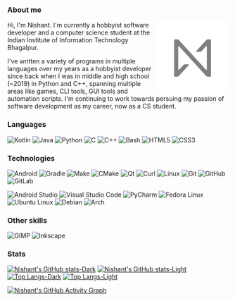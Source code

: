 ### About me

<img align="right" width="33%" src="512px.png">

Hi, I'm Nishant. I'm currently a hobbyist software developer and a computer science student at the Indian Institute of Information Technology Bhagalpur.

I've written a variety of programs in multiple languages over my years as a hobbyist developer since back when I was in middle and high school (~2019) in Python and C++, spanning multiple areas like games, CLI tools, GUI tools and automation scripts. I'm continuing to work towards persuing my passion of software development as my career, now as a CS student.

### Languages

![Kotlin](https://img.shields.io/badge/kotlin-1a1a1a?style=for-the-badge&logo=kotlin) ![Java](https://img.shields.io/badge/Java-1a1a1a?style=for-the-badge&logo=openjdk) ![Python](https://img.shields.io/badge/python-1a1a1a?style=for-the-badge&logo=python) ![C](https://img.shields.io/badge/C-1a1a1a?style=for-the-badge&logo=c) ![C++](https://img.shields.io/badge/C++-1a1a1a?style=for-the-badge&logo=cplusplus) ![Bash](https://img.shields.io/badge/Bash-1a1a1a?style=for-the-badge&logo=gnubash) ![HTML5](https://img.shields.io/badge/HTML5-1a1a1a?style=for-the-badge&logo=html5) ![CSS3](https://img.shields.io/badge/CSS3-1a1a1a?style=for-the-badge&logo=css3)

### Technologies

![Android](https://img.shields.io/badge/Android-1a1a1a?style=for-the-badge&logo=android) ![Gradle](https://img.shields.io/badge/gradle-1a1a1a?style=for-the-badge&logo=gradle) ![Make](https://img.shields.io/badge/Make-1a1a1a?style=for-the-badge&logo=gnu) ![CMake](https://img.shields.io/badge/CMake-1a1a1a?style=for-the-badge&logo=cmake) ![Qt](https://img.shields.io/badge/Qt-1a1a1a?style=for-the-badge&logo=qt) ![Curl](https://img.shields.io/badge/Curl-1a1a1a?style=for-the-badge&logo=curl) ![Linux](https://img.shields.io/badge/Linux-1a1a1a?style=for-the-badge&logo=linux) ![Git](https://img.shields.io/badge/Git-1a1a1a?style=for-the-badge&logo=git) ![GitHub](https://img.shields.io/badge/Github-1a1a1a?style=for-the-badge&logo=github) ![GitLab](https://img.shields.io/badge/Gitlab-1a1a1a?style=for-the-badge&logo=gitlab)

![Android Studio](https://img.shields.io/badge/Android%20Studio-1a1a1a?style=for-the-badge&logo=androidstudio) ![Visual Studio Code](https://img.shields.io/badge/VS%20Code-1a1a1a?style=for-the-badge) ![PyCharm](https://img.shields.io/badge/PyCharm-1a1a1a?style=for-the-badge&logo=pycharm) ![Fedora Linux](https://img.shields.io/badge/Fedora%20Linux-1a1a1a?style=for-the-badge&logo=fedora) ![Ubuntu Linux](https://img.shields.io/badge/Ubuntu%20Linux-1a1a1a?style=for-the-badge&logo=ubuntu) ![Debian](https://img.shields.io/badge/Debian-1a1a1a?style=for-the-badge&logo=debian) ![Arch](https://img.shields.io/badge/Arch-1a1a1a?style=for-the-badge&logo=archlinux)

### Other skills

![GIMP](https://img.shields.io/badge/GIMP-1a1a1a?style=for-the-badge&logo=GIMP) ![Inkscape](https://img.shields.io/badge/Inkscape-1a1a1a?style=for-the-badge&logo=Inkscape)

### Stats

[![Nishant's GitHub stats-Dark](https://github-readme-stats.vercel.app/api?username=nsh07&show_icons=true&theme=dark&bg_color=1a1a1a#gh-dark-mode-only)](https://github.com/anuraghazra/github-readme-stats#gh-dark-mode-only) [![Nishant's GitHub stats-Light](https://github-readme-stats.vercel.app/api?username=nsh07&show_icons=true&theme=default#gh-light-mode-only)](https://github.com/anuraghazra/github-readme-stats#gh-light-mode-only) 
[![Top Langs-Dark](https://github-readme-stats.vercel.app/api/top-langs/?username=nsh07&layout=compact&theme=dark&bg_color=1a1a1a#gh-dark-mode-only)](https://github.com/anuraghazra/github-readme-stats#gh-dark-mode-only) [![Top Langs-Light](https://github-readme-stats.vercel.app/api/top-langs/?username=anuraghazra&layout=compact&theme=default#gh-light-mode-only)](https://github.com/anuraghazra/github-readme-stats#gh-light-mode-only)

[![Nishant's GitHub Activity Graph](https://github-readme-activity-graph.vercel.app/graph?username=nsh07&theme=github-compact)](https://github.com/ashutosh00710/github-readme-activity-graph)
